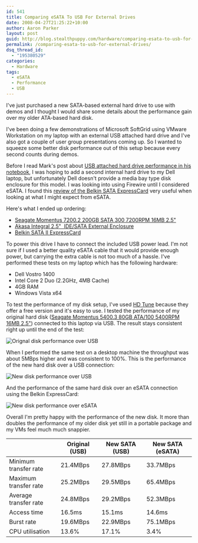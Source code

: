 ```yaml
---
id: 541
title: Comparing eSATA To USB For External Drives
date: 2008-04-27T21:25:22+10:00
author: Aaron Parker
layout: post
guid: http://blog.stealthpuppy.com/hardware/comparing-esata-to-usb-for-external-drives
permalink: /comparing-esata-to-usb-for-external-drives/
dsq_thread_id:
  - "195380529"
categories:
  - Hardware
tags:
  - eSATA
  - Performance
  - USB
---
```

I've just purchased a new SATA-based external hard drive to use with demos and I thought I would share some details about the performance gain over my older ATA-based hard disk.

I've been doing a few demonstrations of Microsoft SoftGrid using VMware Workstation on my laptop with an external USB attached hard drive and I've also got a couple of user group presentations coming up. So I wanted to squeeze some better disk performance out of this setup because every second counts during demos.

Before I read Mark's post about [USB attached hard drive performance in his notebook](http://www.markwilson.co.uk/blog/2008/04/comparing-internal-and-usb-attached-hard-disk-performance-in-a-notebook-pc.htm), I was hoping to add a second internal hard drive to my Dell laptop, but unfortunately Dell doesn't provide a media bay type disk enclosure for this model. I was looking into using Firewire until I considered eSATA. I found this [review of the Belkin SATA ExpressCard](http://www.notebookreview.com/default.asp?newsID=3790) very useful when looking at what I might expect from eSATA.

Here's what I ended up ordering:

  * [Seagate Momentus 7200.2 200GB SATA 300 7200RPM 16MB 2.5"](http://www.seagate.com/ww/v/index.jsp?locale=en-US&name=mod_ST9200420AS&vgnextoid=cb31213b5a5e3110VgnVCM100000f5ee0a0aRCRD&vgnextchannel=c021a47948a3d010VgnVCM100000dd04090aRCRD&reqPage=Model) 
  * [Akasa Integral 2.5"&#160; IDE/SATA External Enclosure](http://www.akasa.co.uk/akasa_english/spec_page/storage/spec_ak_enp2nes_bl.htm) 
  * [Belkin SATA II ExpressCard](http://catalog.belkin.com/IWCatProductPage.process?Product_Id=278303) 

To power this drive I have to connect the included USB power lead. I'm not sure if I used a better quality eSATA cable that it would provide enough power, but carrying the extra cable is not too much of a hassle. I've performed these tests on my laptop which has the following hardware:

  * Dell Vostro 1400 
  * Intel Core 2 Duo (2.2GHz, 4MB Cache) 
  * 4GB RAM 
  * Windows Vista x64 

To test the performance of my disk setup, I've used [HD Tune](http://www.hdtune.com/) because they offer a free version and it's easy to use. I tested the performance of my original hard disk ([Seagate Momentus 5400.3 80GB ATA/100 5400RPM 16MB 2.5"](http://www.seagate.com/ww/v/index.jsp?locale=en-US&name=Momentus_5400.3_80_GB&vgnextoid=c83f99f4fa74c010VgnVCM100000dd04090aRCRD&vgnextchannel=b450d3a0140fc010VgnVCM100000dd04090aRCRD&reqPage=Model)) connected to this laptop via USB. The result stays consistent right up until the end of the test:

![Orignal disk performance over USB]({{site.baseurl}}/media/2008/04/originaldiskperf.png)

When I performed the same test on a desktop machine the throughput was about 5MBps higher and was consistent to 100%. This is the performance of the new hard disk over a USB connection:

![New disk performance over USB]({{site.baseurl}}/media/2008/04/perfusb.png)

And the performance of the same hard disk over an eSATA connection using the Belkin ExpressCard:

![New disk performance over eSATA]({{site.baseurl}}/media/2008/04/perfesata.png)

Overall I'm pretty happy with the performance of the new disk. It more than doubles the performance of my older disk yet still in a portable package and my VMs feel much much snappier.

|               |Original (USB)|New SATA (USB)|New SATA (eSATA)|
|---------------------|--------------|--------------|----------------|
|Minimum transfer rate|21.4MBps      |27.8MBps      |33.7MBps        |
|Maximum transfer rate|25.2MBps      |29.5MBps      |65.4MBps        |
|Average transfer rate|24.8MBps      |29.2MBps      |52.3MBps        |
|Access time          |16.5ms        |15.1ms        |14.6ms          |
|Burst rate           |19.6MBps      |22.9MBps      |75.1MBps        |
|CPU utilisation      |13.6%         |17.1%         |3.4%            |
